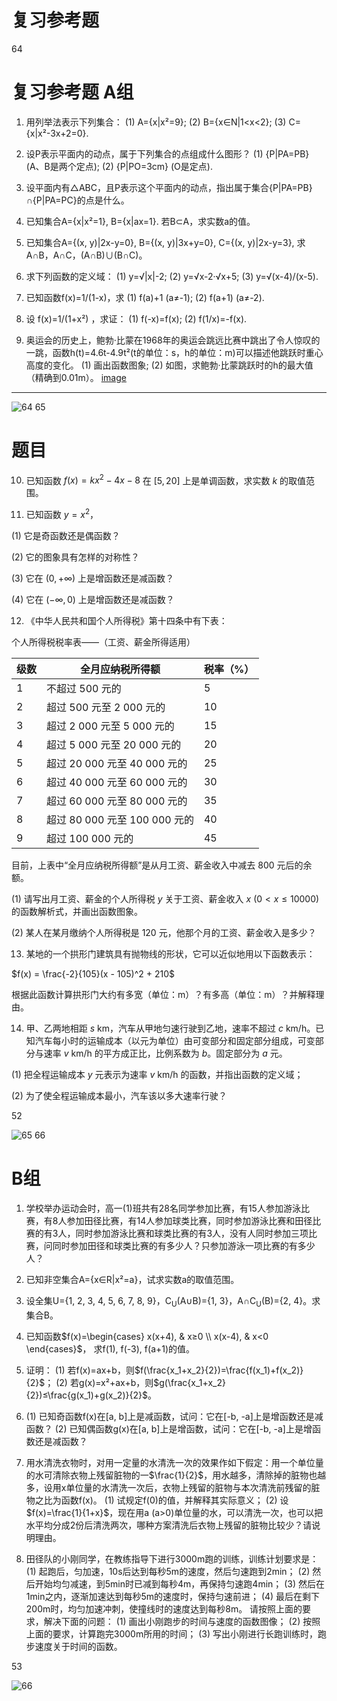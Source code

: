 # 复习参考题

64

# 复习参考题 A组

1. 用列举法表示下列集合：
(1) A={x|x²=9};
(2) B={x∈N|1<x<2};
(3) C={x|x²-3x+2=0}.

2. 设P表示平面内的动点，属于下列集合的点组成什么图形？
(1) {P|PA=PB} (A、B是两个定点);
(2) {P|PO=3cm} (O是定点).

3. 设平面内有△ABC，且P表示这个平面内的动点，指出属于集合{P|PA=PB}∩{P|PA=PC}的点是什么。

4. 已知集合A={x|x²=1}, B={x|ax=1}. 若B⊂A，求实数a的值。

5. 已知集合A={(x, y)|2x-y=0}, B={(x, y)|3x+y=0}, C={(x, y)|2x-y=3}, 求A∩B，A∩C，(A∩B)∪(B∩C)。

6. 求下列函数的定义域：
(1) y=√|x|-2;
(2) y=√x-2·√x+5;
(3) y=√(x-4)/(x-5).

7. 已知函数f(x)=1/(1-x)，求
(1) f(a)+1 (a≠-1);
(2) f(a+1) (a≠-2).

8. 设 f(x)=1/(1+x²) ，求证：
(1) f(-x)=f(x);
(2) f(1/x)=-f(x).

9. 奥运会的历史上，鲍勃·比蒙在1968年的奥运会跳远比赛中跳出了令人惊叹的一跳，函数h(t)=4.6t-4.9t²(t的单位：s，h的单位：m)可以描述他跳跃时重心高度的变化。
(1) 画出函数图象;
(2) 如图，求鲍勃·比蒙跳跃时的h的最大值（精确到0.01m）。
[image](images/image.png)


---
![64](../../book/人教版高中数学A版必修1/人教版高中数学A版必修1_64.png)
65

# 题目

10. 已知函数 $f(x) = kx^2 - 4x - 8$ 在 $[5, 20]$ 上是单调函数，求实数 $k$ 的取值范围。

11. 已知函数 $y = x^2$，

(1) 它是奇函数还是偶函数？

(2) 它的图象具有怎样的对称性？

(3) 它在 $(0, +\infty)$ 上是增函数还是减函数？

(4) 它在 $(-\infty, 0)$ 上是增函数还是减函数？

12. 《中华人民共和国个人所得税》第十四条中有下表：

个人所得税税率表——（工资、薪金所得适用）

| 级数 | 全月应纳税所得额 | 税率（%） |
|---|---|---|
| 1 | 不超过 500 元的 | 5 |
| 2 | 超过 500 元至 2 000 元的 | 10 |
| 3 | 超过 2 000 元至 5 000 元的 | 15 |
| 4 | 超过 5 000 元至 20 000 元的 | 20 |
| 5 | 超过 20 000 元至 40 000 元的 | 25 |
| 6 | 超过 40 000 元至 60 000 元的 | 30 |
| 7 | 超过 60 000 元至 80 000 元的 | 35 |
| 8 | 超过 80 000 元至 100 000 元的 | 40 |
| 9 | 超过 100 000 元的 | 45 |


目前，上表中“全月应纳税所得额”是从月工资、薪金收入中减去 800 元后的余额。

(1) 请写出月工资、薪金的个人所得税 $y$ 关于工资、薪金收入 $x$ ($0 < x \le 10 000$) 的函数解析式，并画出函数图象。

(2) 某人在某月缴纳个人所得税是 120 元，他那个月的工资、薪金收入是多少？

13. 某地的一个拱形门建筑具有抛物线的形状，它可以近似地用以下函数表示：

$f(x) = \frac{-2}{105}(x - 105)^2 + 210$


根据此函数计算拱形门大约有多宽（单位：m）？有多高（单位：m）？并解释理由。

14. 甲、乙两地相距 $s$ km，汽车从甲地匀速行驶到乙地，速率不超过 $c$ km/h。已知汽车每小时的运输成本（以元为单位）由可变部分和固定部分组成，可变部分与速率 $v$ km/h 的平方成正比，比例系数为 $b$。固定部分为 $a$ 元。

(1) 把全程运输成本 $y$ 元表示为速率 $v$ km/h 的函数，并指出函数的定义域；

(2) 为了使全程运输成本最小，汽车该以多大速率行驶？

52

![65](../../book/人教版高中数学A版必修1/人教版高中数学A版必修1_65.png)
66

# B组

1. 学校举办运动会时，高一(1)班共有28名同学参加比赛，有15人参加游泳比赛，有8人参加田径比赛，有14人参加球类比赛，同时参加游泳比赛和田径比赛的有3人，同时参加游泳比赛和球类比赛的有3人，没有人同时参加三项比赛，问同时参加田径和球类比赛的有多少人？只参加游泳一项比赛的有多少人？

2. 已知非空集合A={x∈R|x²=a}，试求实数a的取值范围。

3. 设全集U={1, 2, 3, 4, 5, 6, 7, 8, 9}，C<sub>U</sub>(A∪B)={1, 3}，A∩C<sub>U</sub>(B)={2, 4}。求集合B。

4. 已知函数$f(x)=\begin{cases} x(x+4), & x≥0 \\ x(x-4), & x<0 \end{cases}$，
求f(1), f(-3), f(a+1)的值。

5. 证明：
(1) 若f(x)=ax+b，则$f(\frac{x_1+x_2}{2})=\frac{f(x_1)+f(x_2)}{2}$；
(2) 若g(x)=x²+ax+b，则$g(\frac{x_1+x_2}{2})≤\frac{g(x_1)+g(x_2)}{2}$。

6. (1) 已知奇函数f(x)在[a, b]上是减函数，试问：它在[-b, -a]上是增函数还是减函数？
(2) 已知偶函数g(x)在[a, b]上是增函数，试问：它在[-b, -a]上是增函数还是减函数？

7. 用水清洗衣物时，对用一定量的水清洗一次的效果作如下假定：用一个单位量的水可清除衣物上残留脏物的一$\frac{1}{2}$，用水越多，清除掉的脏物也越多，设用x单位量的水清洗一次后，衣物上残留的脏物与本次清洗前残留的脏物之比为函数f(x)。
(1) 试规定f(0)的值，并解释其实际意义；
(2) 设$f(x)=\frac{1}{1+x}$，现在用a (a>0)单位量的水，可以清洗一次，也可以把水平均分成2份后清洗两次，哪种方案清洗后衣物上残留的脏物比较少？请说明理由。

8. 田径队的小刚同学，在教练指导下进行3000m跑的训练，训练计划要求是：
(1) 起跑后，匀加速，10s后达到每秒5m的速度，然后匀速跑到2min；
(2) 然后开始均匀减速，到5min时已减到每秒4m，再保持匀速跑4min；
(3) 然后在1min之内，逐渐加速达到每秒5m的速度时，保持匀速前进；
(4) 最后在剩下200m时，均匀加速冲刺，使撞线时的速度达到每秒8m。
请按照上面的要求，解决下面的问题：
(1) 画出小刚跑步的时间与速度的函数图像；
(2) 按照上面的要求，计算跑完3000m所用的时间；
(3) 写出小刚进行长跑训练时，跑步速度关于时间的函数。

53

![66](../../book/人教版高中数学A版必修1/人教版高中数学A版必修1_66.png)
